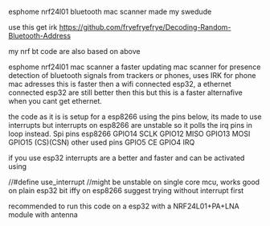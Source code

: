 esphome nrf24l01 bluetooth mac scanner
made my swedude

use this get irk https://github.com/fryefryefrye/Decoding-Random-Bluetooth-Address

my nrf bt code are also based on above

esphome nrf24l01 mac scanner a faster updating mac scanner for presence detection of bluetooth signals from trackers or phones, uses IRK for phone mac adresses
this is faster then a wifi connected esp32, a ethernet connected esp32 are still better then this but this is a faster alternafive when you cant get ethernet.

the code as it is is setup for a esp8266 using the pins below, its made to use interrupts but interrupts on esp8266 are unstable so it polls the irq pins in loop instead.
Spi pins esp8266
GPIO14 SCLK
GPIO12 MISO
GPIO13 MOSI
GPIO15 (CS)(CSN)
other used pins
GPIO5 CE
GPIO4 IRQ

if you use esp32 interrupts are a better and faster and can be activated using


//#define use_interrupt  //might be unstable on single core mcu, works good on plain esp32 bit iffy on esp8266 suggest trying without interrupt first

recommended to run this code on a esp32 with a NRF24L01+PA+LNA module with antenna
